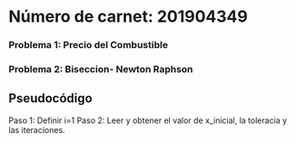 # Número de carnet: 201904349
### Problema 1: Precio del Combustible
### Problema 2: Biseccion- Newton Raphson
## Pseudocódigo 
Paso 1: Definir i=1
Paso 2: Leer y obtener el valor de x_inicial, la toleracia y las iteraciones.

